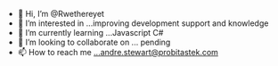 - 👋 Hi, I’m @Rwethereyet
- 👀 I’m interested in ...improving development support and knowledge 
- 🌱 I’m currently learning ...Javascript C#
- 💞️ I’m looking to collaborate on ... pending
- 📫 How to reach me ...andre.stewart@probitastek.com

<!---
Rwethereyet/Rwethereyet is a ✨ special ✨ repository because its `README.md` (this file) appears on your GitHub profile.
You can click the Preview link to take a look at your changes.
--->
